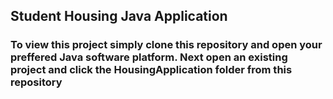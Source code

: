 ## Student Housing Java Application
### To view this project simply clone this repository and open your preffered Java software platform. Next open an existing project and click the HousingApplication folder from this repository
